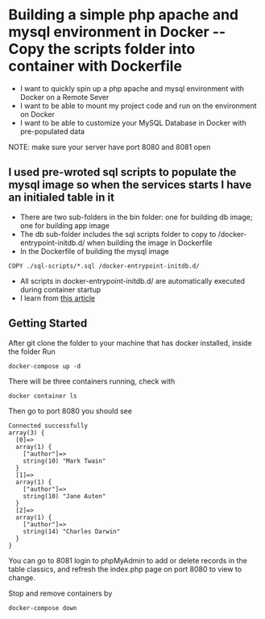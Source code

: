 # Building a simple php apache and mysql environment in Docker -- Copy the scripts folder into container with Dockerfile

 * I want to quickly spin up a php apache and mysql environment with Docker on a Remote Sever
 * I want to be able to mount my project code and run on the environment on Docker
 * I want to be able to customize your MySQL Database in Docker with pre-populated data
 
 NOTE: make sure your server have port 8080 and 8081 open
 
## I used pre-wroted sql scripts to populate the mysql image so when the services starts I have an initialed table in it

 * There are two sub-folders in the bin folder: one for building db image; one for building app image
 * The db sub-folder includes the sql scripts folder to copy to /docker-entrypoint-initdb.d/ when building the image in Dockerfile
 * In the Dockerfile of building the mysql image
```
COPY ./sql-scripts/*.sql /docker-entrypoint-initdb.d/
```
 * All scripts in docker-entrypoint-initdb.d/ are automatically executed during container startup
 * I learn from [this article](https://medium.com/better-programming/customize-your-mysql-database-in-docker-723ffd59d8fb)

## Getting Started
After git clone the folder to your machine that has docker installed, inside the folder Run 	
```shell
docker-compose up -d
```

There will be three containers running, check with 
```
docker container ls
```

Then go to port 8080 you should see
```
Connected successfully
array(3) {
  [0]=>
  array(1) {
    ["author"]=>
    string(10) "Mark Twain"
  }
  [1]=>
  array(1) {
    ["author"]=>
    string(10) "Jane Auten"
  }
  [2]=>
  array(1) {
    ["author"]=>
    string(14) "Charles Darwin"
  }
}
```
You can go to 8081 login to phpMyAdmin to add or delete records in the table classics, and refresh the index.php page on port 8080 to view to change.

Stop and remove containers by 
```
docker-compose down
```


